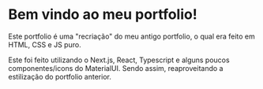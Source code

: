 # Bem vindo ao meu portfolio!
Este portfolio é uma "recriação" do meu antigo portfolio, o qual era feito em HTML, CSS e JS puro.

Este foi feito utilizando o Next.js, React, Typescript e alguns poucos componentes/icons do MaterialUI. Sendo assim, reaproveitando a estilização do portfolio anterior.